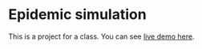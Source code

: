 # Epidemic simulation

This is a project for a class.
You can see [live demo here](http://www.holko.pl/epidemic-simulation/).

